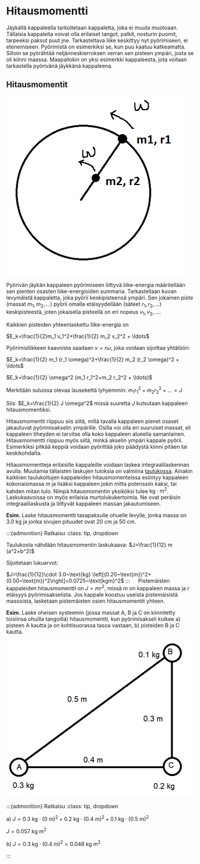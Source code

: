 # Hitausmomentti

Jäykällä kappaleella tarkoitetaan kappaletta, joka ei muuta muotoaan. Tällaisia kappaleita voivat olla erilaiset tangot, palkit, nosturin puomit, tarpeeksi paksut puut jne. Tarkasteltava liike keskittyy nyt pyörimiseen, ei etenemiseen. Pyörimistä on esimerkiksi se, kun puu kaatuu katkeamatta. Silloin se pyörähtää neljänneskierroksen verran sen pisteen ympäri, josta se oli kiinni maassa. Maapallokin on yksi esimerkki kappaleesta, jota voitaan tarkastella pyörivänä jäykkänä kappaleena.

## Hitausmomentit

![Hitausmomentin määritelmä](hitausmomentti_perustelu.png "Hitausmomentin määritelmä")

Pyörivän jäykän kappaleen pyörimiseen liittyvä liike-energia määritellään sen pienten osasten liike-energioiden summana. Tarkastellaan kuvan levymäistä kappaletta, joka pyörii keskipisteensä ympäri. Sen jokainen piste (massat $m_1, m_2, \ldots$) pyörii omalla etäisyydellään (säteet $r_1, r_2, \ldots$) keskipisteestä, joten jokaisella pisteellä on eri nopeus $v_1, v_2, \ldots$. 
 
Kaikkien pisteiden yhteenlaskettu liike-energia on

$E_k=\frac{1}{2}m_1 v_1^2+\frac{1}{2} m_2 v_2^2 + \ldots$

Pyörimisliikkeen kaavoista saadaan $v=r\omega$, joka voidaan sijoittaa yhtälöön:

$E_k=\frac{1}{2} m_1 (r_1 \omega)^2+\frac{1}{2} m_2 (r_2 \omega)^2 + \ldots$

$E_k=\frac{1}{2} \omega^2 (m_1 r_1^2+m_2 r_2^2 + \ldots)$

Merkitään suluissa olevaa lausekettä lyhyemmin: $m_1 r_1^2+m_2 r_2^2 + \ldots = J$

Siis: $E_k=\frac{1}{2} J \omega^2$ missä suuretta $J$ kutsutaan kappaleen hitausmomentiksi.

Hitausmomentti riippuu siis siitä, millä tavalla kappaleen pienet osaset jakautuvat pyörimisakselin ympärille. Osilla voi olla eri suuruiset massat, eli kappaleen tiheyden ei tarvitse olla koko kappaleen alueella samanlainen. Hitausmomentti riippuu myös siitä, minkä akselin ympäri kappale pyörii. Esimerkiksi pitkää keppiä voidaan pyörittää joko päädystä kiinni pitäen tai keskikohdalta.

Hitausmomentteja erilaisille kappaleille voidaan laskea integraalilaskennan avulla. Muutamia tällaisten laskujen tuloksia on valmiina [taulukossa](http://www.taulukot.com/fysiikka/fysiikka_kaavoja/). Ainakin kaikkien taulukoitujen kappaleiden hitausmomenteissa esiintyy kappaleen kokonaismassa $m$ ja lisäksi kappaleen jokin mitta potenssiin kaksi, tai kahden mitan tulo. Niinpä hitausmomentin yksiköksi tulee $\text{kg}\cdot \text{m}^2$. Laskukaavoissa on myös erilaisia murtolukukertoimia. Ne ovat peräisin integraalilaskusta ja liittyvät kappaleen massan jakautumiseen.

**Esim.** Laske hitausmomentti tasapaksulle ohuelle levylle, jonka massa on 3.0 kg ja jonka sivujen pituudet ovat 20 cm ja 50 cm.

:::{admonition} Ratkaisu
:class: tip, dropdown

Taulukosta nähdään hitausmomentin laskukaava: $J=\frac{1}{12} m (a^2+b^2)$

Sijoitetaan lukuarvot:

$J=\frac{1}{12}\cdot 3.0~\text{kg} \left[(0.20~\text{m})^2+(0.50~\text{m})^2\right]=0.0725~\text{kgm}^2$
:::
 
Pistemäisten kappaleiden hitausmomentti on $J=mr^2$, missä $m$ on kappaleen massa ja $r$ etäisyys pyörimisakselista. Jos kappale koostuu useista pistemäisistä massoista, lasketaan pistemäisten osien hitausmomentit yhteen.

**Esim.**  Laske oheisen systeemin (jossa massat A, B ja C on kiinnitetty toisiinsa ohuilla tangoilla) hitausmomentti, kun pyörimisakseli kulkee a) pisteen A kautta ja on kohtisuorassa tasoa vastaan, b) pisteiden B ja C kautta.

![Hitausmomentti, esimerkki](hitausmomentti_esim.png "Hitausmomentti, esimerkki")

:::{admonition} Ratkaisu
:class: tip, dropdown

a) $J=0.3~\text{kg}\cdot (0~\text{m})^2+0.2~\text{kg}\cdot (0.4~\text{m})^2+0.1~\text{kg}\cdot (0.5~\text{m})^2$

$J=0.057~\text{kg m}^2$  

b) $J=0.3~\text{kg}\cdot(0.4~\text{m})^2=0.048~\text{kg m}^2$

:::
 

 
